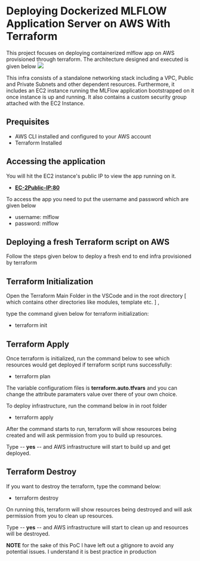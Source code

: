 # Deploying Dockerized MLFLOW Application Server on AWS With Terraform

This project focuses on deploying containerized mlflow app on AWS provisioned through terraform. The architecture designed and executed is given below
![](infra.png)

This infra consists of a standalone networking stack including a VPC, Public and Private Subnets and other dependent resources. Furthermore, it includes an EC2 instance running the MLFlow application bootstrapped on it once instance is up and running. It also contains a custom security group attached with the EC2 Instance.

## Prequisites

- AWS CLI installed and configured to your AWS account
- Terraform Installed

## Accessing the application

You will hit the EC2 instance's public IP to view the app running on it. 

- **<EC-2Public-IP:80>**

To access the app you need to put the username and password which are given below

- username: mlflow
- password: mlflow


## Deploying a fresh Terraform script on AWS

Follow the steps given below to deploy a fresh end to end infra provisioned by terraform 

## Terraform Initialization
Open the Terraform Main Folder in the VSCode and in the root directory [ which
contains other directories like modules, template etc. ] ,

type the command given below for terraform initialization:

- terraform init

## Terraform Apply
Once terraform is initialized, run the command below to see which resources would get
deployed if terraform script runs successfully:

- terraform plan

The variable configuratiom files is **terraform.auto.tfvars** and you can change the attribute 
paramaters value over there of your own choice.  

To deploy infrastructure, run the command below in in root folder

- terraform apply

After the command starts to run, terraform will show resources being created and will
ask permission from you to build up resources.

Type -- **yes** -- and AWS infrastructure will start to build up and get deployed.

## Terraform Destroy
If you want to destroy the terraform, type the command below:

- terraform destroy

On running this, terraform will show resources being destroyed and will
ask permission from you to clean up resources.

Type -- **yes** -- and AWS infrastructure will start to clean up and resources will be destroyed.

**NOTE** for the sake of this PoC I have left out a gitignore to avoid any potential issues. I understand it is best practice in production
